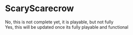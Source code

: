 # ScaryScarecrow

No, this is not complete yet, it is playable, but not fully  
Yes, this will be updated once its fully playable and functional
